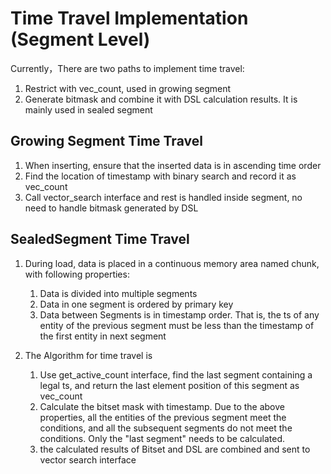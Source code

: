 # Time Travel Implementation (Segment Level)
Currently，There are two paths to implement time travel:

1. Restrict with vec_count, used in growing segment
2. Generate bitmask and combine it with DSL calculation results. It is mainly used in sealed segment

## Growing Segment Time Travel

1. When inserting, ensure that the inserted data is in ascending time order
2. Find the location of timestamp with binary search and record it as vec_count
3. Call vector_search interface and rest is handled inside segment, no need to handle bitmask generated by DSL

## SealedSegment Time Travel

1. During load, data is placed in a continuous memory area named chunk, with following properties:
   1. Data is divided into multiple segments
   2. Data in one segment is ordered by primary key
   3. Data between Segments is in timestamp order. That is, the ts of any entity of the previous segment must be less than the timestamp of the first entity in next segment

2. The Algorithm for time travel is 
   1. Use get_active_count interface, find the last segment containing a legal ts, and return the last element position of this segment as vec_count
   2. Calculate the bitset mask with timestamp. Due to the above properties, all the entities of the previous segment meet the conditions, and all the subsequent segments do not meet the conditions. Only the "last segment" needs to be calculated.
   3. the calculated results of Bitset and DSL are combined and sent to vector search interface

